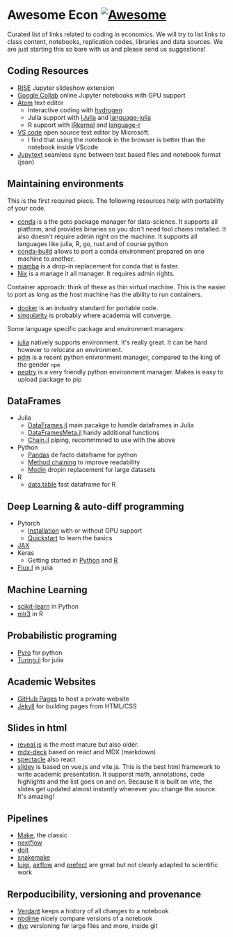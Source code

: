 # Awesome Econ [![Awesome](https://cdn.rawgit.com/sindresorhus/awesome/d7305f38d29fed78fa85652e3a63e154dd8e8829/media/badge.svg)](https://github.com/sindresorhus/awesome)

Curated list of links related to coding in economics. We will try to list links to class content, notebooks, replication codes, libraries and data sources. We are just starting this so bare with us and please send us suggestions!

## Coding Resources

  - [RISE](https://rise.readthedocs.io) Jupyter slideshow extension
  - [Google Collab](https://colab.research.google.com/) online Jupyter notebooks with GPU support
  - [Atom](https://atom.io/) text editor
    - Interactive coding with [hydrogen](https://atom.io/packages/hydrogen)
    - Julia support with [IJulia](https://github.com/JuliaLang/IJulia.jl) and [language-julia](https://atom.io/packages/language-julia)
    - R support with [IRkernel](https://irkernel.github.io/installation/) and [language-r](https://atom.io/packages/language-r)
  - [VS code](https://code.visualstudio.com/) open source text editor by Microsoft.
    - I find that using the notebook in the browser is better than the notebook inside VScode
  - [Jupytext](https://github.com/mwouts/jupytext) seamless sync between text based files and notebook format (json)

## Maintaining environments

This is the first required piece. The following resources help with portability of your code. 

 - [conda](https://docs.conda.io/en/latest/) is a the goto package manager for data-science. It supports all platform, and provides binaries so you don't need tool chains installed. It also doesn't require admin right on the machine. It supports all languages like julia, R, go, rust and of course python
  - [conda-build](https://docs.conda.io/projects/conda-build/en/latest/) allows to port a conda environment prepared on one machine to another.   
  - [mamba](https://github.com/mamba-org/mamba) is a drop-in replacement for conda that is faster.
- [Nix](https://nixos.org/download.html) is a manage it all manager. It requires admin rights.

Container approach: think of these as thin virtual machine. This is the easier to port as long as the host machine has the ability to run containers. 

- [docker](https://www.docker.com/) is an industry standard for portable code. 
- [singularity](https://sylabs.io/singularity) is probably where academia will converge. 

Some language specific package and environment managers:

 - [julia](https://pkgdocs.julialang.org/v1.2/environments/) natively supports environment. It's really great. It can be hard however to relocate an environment.
 - [pdm](https://pdm.fming.dev/) is a recent python enivronment manager, compared to the king of the gender `npm`
 - [peotry](https://python-poetry.org/) is a very friendly python environment manager. Makes is easy to upload package to pip

## DataFrames

 - Julia
   - [DataFrames.jl](https://github.com/JuliaData/DataFrames.jl) main pacakge to handle dataframes in Julia
   - [DataFramesMeta.jl](https://github.com/JuliaData/DataFramesMeta.jl) handy additional functions
   - [Chain.jl](https://github.com/jkrumbiegel/Chain.jl) piping, recommmned to use with the above
- Python
  - [Pandas](https://pandas.pydata.org/) de facto dataframe for python
  - [Method chaining](https://towardsdatascience.com/using-pandas-method-chaining-to-improve-code-readability-d8517c5626ac#:~:text=Method%20chaining%20is%20a%20programmatic,variables%20at%20each%20intermediate%20step.) to improve readability
  - [Modin](https://modin.readthedocs.io/en/latest/) dropin replacement for large datasets
 - R
   - [data.table](https://cran.r-project.org/web/packages/data.table/vignettes/datatable-intro.html) fast dataframe for R

## Deep Learning & auto-diff programming

- Pytorch
  - [Installation](https://pytorch.org/get-started/locally/) with or without GPU support
  - [Quickstart](https://pytorch.org/tutorials/beginner/basics/intro.html) to learn the basics
- [JAX](https://github.com/google/jax)
- Keras
  - Getting started in [Python](https://keras.io/getting_started/intro_to_keras_for_researchers/) and [R](https://tensorflow.rstudio.com/installation/)
- [Flux.l](https://fluxml.ai/Flux.jl/stable/) in julia

## Machine Learning

 - [scikit-learn](https://scikit-learn.org/stable/) in Python
 - [mlr3](https://mlr3.mlr-org.com/) in R

## Probabilistic programing

 - [Pyro](https://pyro.ai/) for python
 - [Turing.jl](https://turing.ml/stable/) for julia

## Academic Websites

- [GitHub Pages](https://pages.github.com/) to host a private website
- [Jekyll](https://jekyllrb.com/) for building pages from HTML/CSS

## Slides in html
 
- [reveal.js](https://revealjs.com/) is the most mature but also older. 
- [mdx-deck](https://github.com/jxnblk/mdx-deck) based on react and MDX (markdown)
- [spectacle](https://formidable.com/open-source/spectacle/) also react
- [slidev](https://github.com/slidevjs/slidev) is based on vue.js and vite.js. This is the best html framework to write academic presentation. It supporst math, annotations, code highlights and the list goes on and on. Because it is built on vite, the slides get updated almost instantly whenever you change the source. It's amazing!

## Pipelines

 - [Make](https://www.gnu.org/software/make/manual/make.html), the classic
 - [nextflow](https://www.nextflow.io/) 
 - [doit](https://pydoit.org/) 
 - [snakemake](https://snakemake.readthedocs.io/en/stable/) 
 - [luigi](https://github.com/spotify/luigi), [airflow](https://airflow.apache.org/) and [prefect](https://www.prefect.io/) are great but not clearly adapted to scientific work

## Rerpoducibility, versioning and provenance

 - [Verdant](https://marybethkery.com/Verdant/) keeps a history of all changes to a notebook
 - [nbdime](https://nbdime.readthedocs.io/en/latest/) nicely compare versions of a notebook
 - [dvc](https://dvc.org/) versioning for large files and more, inside git

